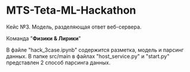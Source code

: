 # MTS-Teta-ML-Hackathon
Кейс №3. Модель, разделяющая ответ веб-сервера.

Команда "**Физики & Лирики**"


В файле  "hack_3case.ipynb" содержится разметка, модель и парсинг данных.
В папке src/main в файлах "host_service.py" и "start.py" представлен 2 способ парсинга данных.

